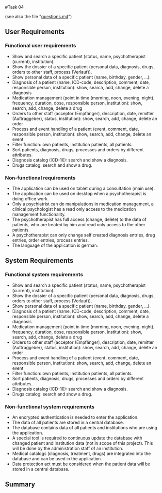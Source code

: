 #Task 04

(see also the file "[questions.md](https://github.com/fabaff/ch.bfh.bti7081.s2013.white/blob/master/ch.bfh.bti7081.s2013.white/doc/cs01/questions.md)")


## User Requirements


### Functional user requirements

- Show and search a specific patient (status, name, psychotherapist (current), institution).
- Show the dossier of a specific patient (personal data, diagnosis, drugs, orders to other staff, process (Verlauf)).
- Show personal data of a specific patient (name, birthday, gender, ...).
- Diagnosis of a patient (name, ICD-code, description, comment, date, responsible person, institution): show, search, add, change, delete a diagnosis
- Medication management (point in time (morning, noon, evening, night), frequency, duration, dose, responsible person, institution): show, search, add, change, delete a drug
- Orders to other staff (acceptor (Empfänger), description, date, remitter (Auftraggeber), status, institution): show, search, add, change, delete an order
- Process and event handling of a patient (event, comment, date, responsible person, institution): show, search, add, change, delete an event
- Filter function: own patients, institution patients, all patients.
- Sort patients, diagnosis, drugs, processes and orders by different attributes.
- Diagnosis catalog (ICD-10): search and show a diagnosis.
- Drugs catalog: search and show a drug.

### Non-functional requirements

- The application can be used on tablet during a consultation (main use).
- The application can be used on desktop when a psychotherapist is doing office work.
- Only a psychiatrist can do manipulations in medication management, a clinical psychologist has a read only access to the medication management functionality.
- The psychotherapist has full access (change, delete) to the data of patients, who are treated by him and read only access to the other patients.
- A psychotherapist can only change self created diagnosis entries, drug entries, order entries, process entries.
- The language of the application is german.

## System Requirements

### Functional system requirements

- Show and search a specific patient (status, name, psychotherapist (current), institution).
- Show the dossier of a specific patient (personal data, diagnosis, drugs, orders to other staff, process (Verlauf)).
- Show personal data of a specific patient (name, birthday, gender, ...).
- Diagnosis of a patient (name, ICD-code, description, comment, date, responsible person, institution): show, search, add, change, delete a diagnosis
- Medication management (point in time (morning, noon, evening, night), frequency, duration, dose, responsible person, institution): show, search, add, change, delete a drug
- Orders to other staff (acceptor (Empfänger), description, date, remitter (Auftraggeber), status, institution): show, search, add, change, delete an order
- Process and event handling of a patient (event, comment, date, responsible person, institution): show, search, add, change, delete an event
- Filter function: own patients, institution patients, all patients.
- Sort patients, diagnosis, drugs, processes and orders by different attributes.
- Diagnosis catalog (ICD-10): search and show a diagnosis.
- Drugs catalog: search and show a drug.

### Non-functional system requirements

- An encrypted authentication is needed to enter the application.
- The data of all patients are stored in a central database.
- The database contains data of all patients and institutions who are using the application.
- A special tool is required to continuous update the database with changed patient and institution data (not in scope of this project). This will be done by the administration staff of an institution. 
- Medical catalogs (diagnosis, treatment, drugs) are integrated into the database and can be used in the application.
- Data protection act must be considered when the patient data will be stored in a central database.

## Summary


